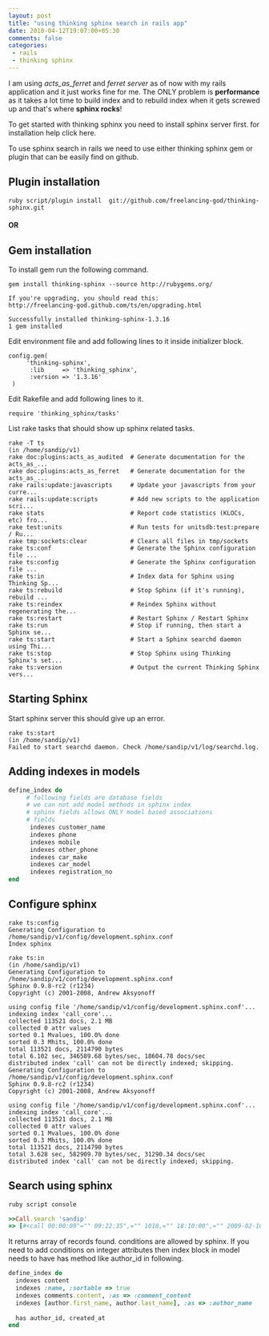 ```yaml
---
layout: post
title: "using thinking sphinx search in rails app"
date: 2010-04-12T19:07:00+05:30
comments: false
categories:
 - rails
 - thinking sphinx
---
```


I am using *acts_as_ferret* and *ferret server* as of now with my rails application and it just works fine for me. The ONLY problem is **performance** as it takes a lot time to build index and to rebuild index when it gets screwed up and that's where **sphinx rocks**! 

To get started with thinking sphinx you need to install sphinx server first. for installation help click here. 

To use sphinx search in rails we need to use either thinking sphinx gem or plugin that can be easily find on github. 

## Plugin installation 
```
ruby script/plugin install  git://github.com/freelancing-god/thinking-sphinx.git
```

#### OR
## Gem installation

To install gem run the following command. 
```
gem install thinking-sphinx --source http://rubygems.org/

If you're upgrading, you should read this:
http://freelancing-god.github.com/ts/en/upgrading.html

Successfully installed thinking-sphinx-1.3.16
1 gem installed
```

Edit environment file and add following lines to it inside initializer block. 
```
config.gem(
     'thinking-sphinx',
      :lib     => 'thinking_sphinx',
      :version => '1.3.16'
 )
```
Edit Rakefile and add following lines to it.

```
require 'thinking_sphinx/tasks'
```

List rake tasks that should show up sphinx related tasks. 
```
rake -T ts
(in /home/sandip/v1)
rake doc:plugins:acts_as_audited  # Generate documentation for the acts_as_...
rake doc:plugins:acts_as_ferret   # Generate documentation for the acts_as_...
rake rails:update:javascripts     # Update your javascripts from your curre...
rake rails:update:scripts         # Add new scripts to the application scri...
rake stats                        # Report code statistics (KLOCs, etc) fro...
rake test:units                   # Run tests for unitsdb:test:prepare / Ru...
rake tmp:sockets:clear            # Clears all files in tmp/sockets
rake ts:conf                      # Generate the Sphinx configuration file ...
rake ts:config                    # Generate the Sphinx configuration file ...
rake ts:in                        # Index data for Sphinx using Thinking Sp...
rake ts:rebuild                   # Stop Sphinx (if it's running), rebuild ...
rake ts:reindex                   # Reindex Sphinx without regenerating the...
rake ts:restart                   # Restart Sphinx / Restart Sphinx
rake ts:run                       # Stop if running, then start a Sphinx se...
rake ts:start                     # Start a Sphinx searchd daemon using Thi...
rake ts:stop                      # Stop Sphinx using Thinking Sphinx's set...
rake ts:version                   # Output the current Thinking Sphinx vers...
```

## Starting Sphinx

Start sphinx server this should give up an error.
```
rake ts:start
(in /home/sandip/v1)
Failed to start searchd daemon. Check /home/sandip/v1/log/searchd.log.
```

## Adding indexes in models
```ruby
define_index do
     # following fields are database fields
     # we can not add model methods in sphinx index 
     # sphinx fields allows ONLY model based associations
     # fields
      indexes customer_name
      indexes phone
      indexes mobile
      indexes other_phone
      indexes car_make
      indexes car_model
      indexes registration_no
end
```
## Configure sphinx 
```
rake ts:config
Generating Configuration to /home/sandip/v1/config/development.sphinx.conf
Index sphinx

rake ts:in
(in /home/sandip/v1)
Generating Configuration to /home/sandip/v1/config/development.sphinx.conf
Sphinx 0.9.8-rc2 (r1234)
Copyright (c) 2001-2008, Andrew Aksyonoff

using config file '/home/sandip/v1/config/development.sphinx.conf'...
indexing index 'call_core'...
collected 113521 docs, 2.1 MB
collected 0 attr values
sorted 0.1 Mvalues, 100.0% done
sorted 0.3 Mhits, 100.0% done
total 113521 docs, 2114790 bytes
total 6.102 sec, 346589.68 bytes/sec, 18604.78 docs/sec
distributed index 'call' can not be directly indexed; skipping.
Generating Configuration to /home/sandip/v1/config/development.sphinx.conf
Sphinx 0.9.8-rc2 (r1234)
Copyright (c) 2001-2008, Andrew Aksyonoff

using config file '/home/sandip/v1/config/development.sphinx.conf'...
indexing index 'call_core'...
collected 113521 docs, 2.1 MB
collected 0 attr values
sorted 0.1 Mvalues, 100.0% done
sorted 0.3 Mhits, 100.0% done
total 113521 docs, 2114790 bytes
total 3.628 sec, 582909.70 bytes/sec, 31290.34 docs/sec
distributed index 'call' can not be directly indexed; skipping.
```
## Search using sphinx
```ruby
ruby script console

>>Call.search 'sandip'
=> [#<call 00:00:00"="" 09:22:35",="" 1018,="" 18:10:00",="" 2009-02-10="" 2009-03-27="" 2009-04-07="" 2009-11-18="" 20:29:06",="" 6,="" created_at:="" id:="" insurance_expiry_date:="" is="" is_existing_customer:="" nil,="" note:="" phone="" ringing",="" scheduled_at:="" state_id:="" station_shift_customer_car_insurance_product_id:="" updated_at:="">, #<call 00:00:00"="" 11:13:33",="" 18:30:00",="" 2009-02-10="" 2009-02-16="" 2009-04-03="" 2009-11-18="" 20:34:52",="" 6,="" 6024,="" call="" created",="" created_at:="" customer="" id:="" insurance_expiry_date:="" is_existing_customer:="" new="" nil,="" note:="" scheduled_at:="" state_id:="" station_shift_customer_car_insurance_product_id:="" updated_at:="">] </call></call>
```
It returns array of records found. conditions are allowed by sphinx. If you need to add conditions on integer attributes then index block in model needs to have has method like author_id in following. 
```ruby
define_index do
  indexes content
  indexes :name, :sortable => true
  indexes comments.content, :as => :comment_content
  indexes [author.first_name, author.last_name], :as => :author_name
  
  has author_id, created_at
end
```

